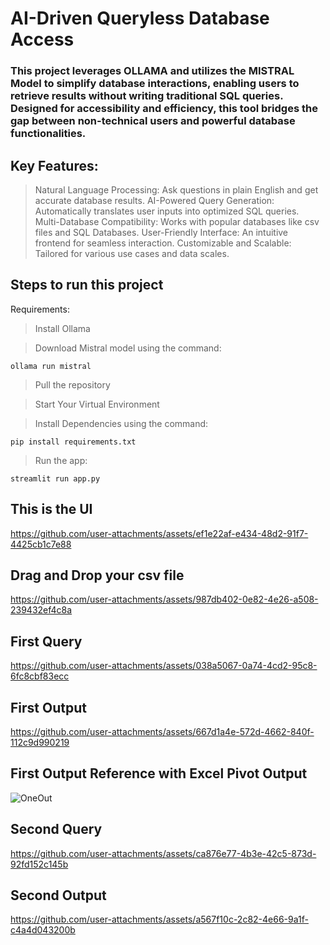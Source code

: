 # AI-Driven Queryless Database Access

### This project leverages OLLAMA and utilizes the MISTRAL Model to simplify database interactions, enabling users to retrieve results without writing traditional SQL queries. Designed for accessibility and efficiency, this tool bridges the gap between non-technical users and powerful database functionalities.

## Key Features:
>Natural Language Processing: Ask questions in plain English and get accurate database results.
>AI-Powered Query Generation: Automatically translates user inputs into optimized SQL queries.
>Multi-Database Compatibility: Works with popular databases like csv files and SQL Databases.
>User-Friendly Interface: An intuitive frontend for seamless interaction.
>Customizable and Scalable: Tailored for various use cases and data scales.

## Steps to run this project

Requirements:
>Install Ollama

>Download Mistral model using the command:
```
ollama run mistral
```

>Pull the repository

>Start Your Virtual Environment

>Install Dependencies using the command:
```
pip install requirements.txt
```
>Run the app:
```
streamlit run app.py
```



## This is the UI
https://github.com/user-attachments/assets/ef1e22af-e434-48d2-91f7-4425cb1c7e88


## Drag and Drop your csv file
https://github.com/user-attachments/assets/987db402-0e82-4e26-a508-239432ef4c8a

## First Query
https://github.com/user-attachments/assets/038a5067-0a74-4cd2-95c8-6fc8cbf83ecc

## First Output
https://github.com/user-attachments/assets/667d1a4e-572d-4662-840f-112c9d990219

## First Output Reference with Excel Pivot Output
![OneOut](https://github.com/user-attachments/assets/4aef7554-b47b-40af-ba0c-4c17320399f8)


## Second Query
https://github.com/user-attachments/assets/ca876e77-4b3e-42c5-873d-92fd152c145b

## Second Output
https://github.com/user-attachments/assets/a567f10c-2c82-4e66-9a1f-c4a4d043200b

